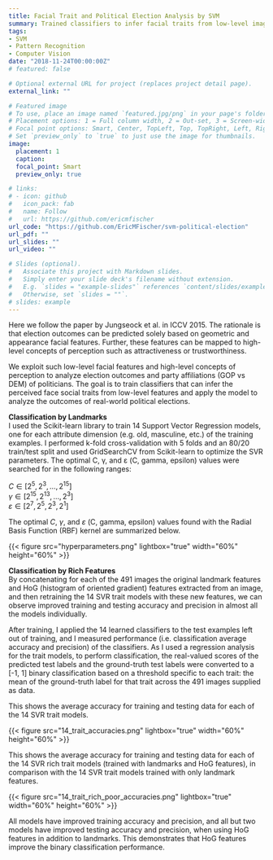 ```yaml
---
title: Facial Trait and Political Election Analysis by SVM
summary: Trained classifiers to infer facial traits from low-level image features
tags:
- SVM
- Pattern Recognition
- Computer Vision
date: "2018-11-24T00:00:00Z"
# featured: false

# Optional external URL for project (replaces project detail page).
external_link: ""

# Featured image
# To use, place an image named `featured.jpg/png` in your page's folder.
# Placement options: 1 = Full column width, 2 = Out-set, 3 = Screen-width
# Focal point options: Smart, Center, TopLeft, Top, TopRight, Left, Right, BottomLeft, Bottom, BottomRight
# Set `preview_only` to `true` to just use the image for thumbnails.
image:
  placement: 1
  caption:
  focal_point: Smart
  preview_only: true

# links:
# - icon: github
#   icon_pack: fab
#   name: Follow
#   url: https://github.com/ericmfischer
url_code: "https://github.com/EricMFischer/svm-political-election"
url_pdf: ""
url_slides: ""
url_video: ""

# Slides (optional).
#   Associate this project with Markdown slides.
#   Simply enter your slide deck's filename without extension.
#   E.g. `slides = "example-slides"` references `content/slides/example-slides.md`.
#   Otherwise, set `slides = ""`.
# slides: example
---
```


Here we follow the paper by Jungseock et al. in ICCV 2015. The rationale is that election outcomes can be predicted solely based on geometric and appearance facial features. Further, these features can be mapped to high-level concepts of perception such as attractiveness or trustworthiness.

We exploit such low-level facial features and high-level concepts of perception to analyze election outcomes and party affiliations (GOP vs DEM) of politicians. The goal is to train classifiers that can infer the perceived face social traits from low-level features and apply the model to analyze the outcomes of real-world political elections.

**Classification by Landmarks**<br />
I used the Scikit-learn library to train 14 Support Vector Regression models, one for each attribute dimension (e.g. old, masculine, etc.) of the training examples. I performed k-fold cross-validation with $5$ folds and an 80/20 train/test split and used GridSearchCV from Scikit-learn to optimize the SVR parameters. The optimal C, γ, and ε (C, gamma, epsilon) values were searched for in the following ranges:

$C ∈ [2^5, 2^3, …, 2^{15}]$<br />
$γ ∈ [2^15, 2^13, …, 2^3]$<br />
$ε ∈ [2^7, 2^5, 2^3, 2^1]$

The optimal $C$, $γ$, and $ε$ (C, gamma, epsilon) values found with the Radial Basis Function (RBF) kernel are summarized below.

{{< figure src="hyperparameters.png" lightbox="true" width="60%" height="60%" >}}

**Classification by Rich Features** <br />
By concatenating for each of the 491 images the original landmark features and HoG (histogram of oriented gradient) features extracted from an image, and then retraining the 14 SVR trait models with these new features, we can observe improved training and testing accuracy and precision in almost all the models individually.

After training, I applied the 14 learned classifiers to the test examples left out of training, and I measured performance (i.e. classification average accuracy and precision) of the classifiers. As I used a regression analysis for the trait models, to perform classification, the real-valued scores of the predicted test labels and the ground-truth test labels were converted to a [-1, 1] binary classification based on a threshold specific to each trait: the mean of the ground-truth label for that trait across the 491 images supplied as data.

This shows the average accuracy for training and testing data for each of the 14 SVR trait models.

{{< figure src="14_trait_accuracies.png" lightbox="true" width="60%" height="60%" >}}

This shows the average accuracy for training and testing data for each of the 14 SVR rich trait models (trained with landmarks and HoG features), in comparison with the 14 SVR trait models trained with only landmark features.

{{< figure src="14_trait_rich_poor_accuracies.png" lightbox="true" width="60%" height="60%" >}}

All models have improved training accuracy and precision, and all but two models have improved testing accuracy and precision, when using HoG features in addition to landmarks. This demonstrates that HoG features improve the binary classification performance.
